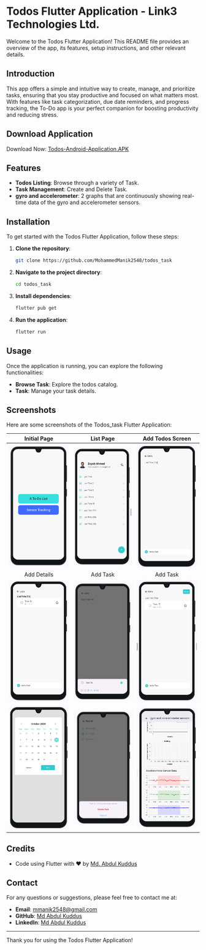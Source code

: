 # Todos Flutter Application - Link3 Technologies Ltd.


Welcome to the Todos Flutter Application! This README file provides an overview of the app, its features, setup instructions, and other relevant details.

## Introduction

This app offers a simple and intuitive way to create, manage, and prioritize tasks, ensuring that you stay productive and focused on what matters most. With features like task categorization, due date reminders, and progress tracking, the To-Do app is your perfect companion for boosting productivity and reducing stress.
## Download Application

Download Now: [Todos-Android-Application.APK](https://drive.google.com/file/d/1VjrUr8IOg3iio0lQRv7cBLyxgNKfpiec/view?usp=sharing)

## Features

- **Todos Listing**: Browse through a variety of Task.
- **Task Management**: Create and Delete Task.
- **gyro and accelerometer**: 2 graphs that are continuously showing real-time data of the gyro and accelerometer sensors.

## Installation

To get started with the Todos Flutter Application, follow these steps:

1. **Clone the repository**:
   ```bash
   git clone https://github.com/MohammedManik2548/todos_task
   ```
2. **Navigate to the project directory**:
   ```bash
   cd todos_task
   ```
3. **Install dependencies**:
   ```bash
   flutter pub get
   ```
4. **Run the application**:
   ```bash
   flutter run
   ```

## Usage

Once the application is running, you can explore the following functionalities:

- **Browse Task**: Explore the todos catalog.
- **Task**: Manage your task details.


## Screenshots

Here are some screenshots of the Todos_task Flutter Application:

|                                                        Initial Page                                                         |                                                        List Page                                                        |                                                     Add Todos Screen                                                    |
|:---------------------------------------------------------------------------------------------------------------------------:|:-----------------------------------------------------------------------------------------------------------------------:|:-----------------------------------------------------------------------------------------------------------------------:|
| <img src="https://github.com/MohammedManik2548/todo_list_with_sensor/blob/master/screenshots/inital_page.png" width="250">  | <img src="https://github.com/MohammedManik2548/todo_list_with_sensor/blob/master/screenshots/list_page.png" width="250"> | <img src="https://github.com/MohammedManik2548/todo_list_with_sensor/blob/master/screenshots/add_title.png" width="250"> |
|                                                         Add Details                                                         |                                                         Add Task                                                        |                                                         Add Task                                                        |
| <img src="https://github.com/MohammedManik2548/todo_list_with_sensor/blob/master/screenshots/add_details.png" width="250">  | <img src="https://github.com/MohammedManik2548/todo_list_with_sensor/blob/master/screenshots/add_task.png" width="250"> | <img src="https://github.com/MohammedManik2548/todo_list_with_sensor/blob/master/screenshots/add_page.png" width="250"> |
|   <img src="https://github.com/MohammedManik2548/todo_list_with_sensor/blob/master/screenshots/calender.png" width="250">   |<img src="https://github.com/MohammedManik2548/todo_list_with_sensor/blob/master/screenshots/delete_page.png" width="250">|  <img src="https://github.com/MohammedManik2548/todo_list_with_sensor/blob/master/screenshots/acceler_page.png" width="250">|


## Credits
- Code using Flutter with ❤️ by [Md. Abdul Kuddus](https://github.com/MohammedManik2548)

## Contact

For any questions or suggestions, please feel free to contact me at:

- **Email**: [mmanik2548@gmail.com](mailto:mmanik2548@gmail.com)
- **GitHub**: [Md Abdul Kuddus](https://github.com/MohammedManik2548)
- **LinkedIn**: [Md Abdul Kuddus](https://www.linkedin.com/in/md-abdul-kuddus-916091204/)

---

Thank you for using the Todos Flutter Application!
